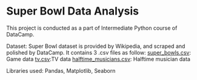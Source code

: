 # Super Bowl Data Analysis

This project is conducted as a part of Intermediate Python course of DataCamp. 

Dataset: Super Bowl dataset is provided by Wikipedia, and scraped and polished by DataCamp. It contains 3 .csv files as follow:
[super_bowls.csv](https://github.com/ggizem/Super_Bowl_Data_Analysis/blob/master/datasets/super_bowls.csv): Game data
[tv.csv](https://github.com/ggizem/Super_Bowl_Data_Analysis/blob/master/datasets/tv.csv):TV data 
[halftime_musicians.csv](https://github.com/ggizem/Super_Bowl_Data_Analysis/blob/master/datasets/halftime_musicians.csv): Halftime musician data

Libraries used: Pandas, Matplotlib, Seaborn
